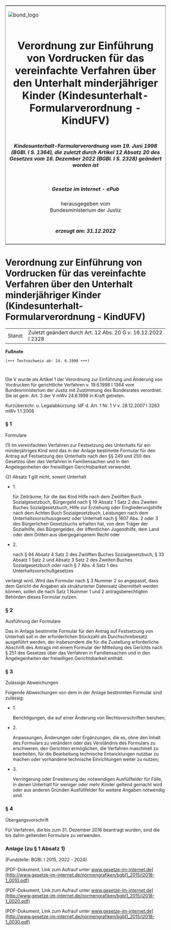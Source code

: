 <span id="DECKBLATT.html"></span>

<table border="0" frame="border" width="100%">

<tr valign="top">

<td align="left">

![bund\_logo](BfJ_2021_Web_de_de.gif)

</td>

<td align="right">

 

</td>

</tr>

<tr align="center" valign="middle">

<td colspan="2">

# Verordnung zur Einführung von Vordrucken für das vereinfachte Verfahren über den Unterhalt minderjähriger Kinder (Kindesunterhalt-Formularverordnung - KindUFV)

</td>

</tr>

<tr align="center" valign="middle">

<td colspan="2">

##### Kindesunterhalt-Formularverordnung vom 19. Juni 1998 (BGBl. I S. 1364), die zuletzt durch Artikel 12 Absatz 20 des Gesetzes vom 16. Dezember 2022 (BGBl. I S. 2328) geändert worden ist

</td>

</tr>

<tr align="center" valign="middle">

<td colspan="2">

  
  

##### Gesetze im Internet - ePub  
  
herausgegeben vom  
Bundesministerium der Justiz

</td>

</tr>

<tr align="center" valign="bottom">

<td colspan="2">

  
  

##### erzeugt am: 31.12.2022

</td>

</tr>

</table>

<span id="BJNR136410998.html"></span>

# Verordnung zur Einführung von Vordrucken für das vereinfachte Verfahren über den Unterhalt minderjähriger Kinder (Kindesunterhalt-Formularverordnung - KindUFV)

<div>

<div class="jnhtml">

|        |                                                               |
| ------ | ------------------------------------------------------------- |
| Stand: | Zuletzt geändert durch Art. 12 Abs. 20 G v. 16.12.2022 I 2328 |

</div>

</div>

<div>

  
**Fußnote**

<div class="jnhtml">

<div>

<div class="jurAbsatz">

  

``` 
(+++ Textnachweis ab: 24. 6.1998 +++)

 
```

Die V wurde als Artikel 1 der Verordnung zur Einführung und Änderung von
Vordrucken für gerichtliche Verfahren v. 19.6.1998 I 1364 vom
Bundesministerium der Justiz mit Zustimmung des Bundesrates verordnet.
Sie ist gem. Art. 3 der V mWv 24.6.1998 in Kraft getreten.

</div>

<div class="jurAbsatz">

  
Kurzüberschr. u. Legalabkürzung: IdF d. Art. 1 Nr. 1 V v. 28.12.2007 I
3283 mWv 1.1.2008

</div>

</div>

</div>

</div>

<span id="BJNR136410998BJNE000207125.html"></span>

### § 1  
Formulare

<div>

<div class="jnhtml">

<div>

<div class="jurAbsatz">

(1) Im vereinfachten Verfahren zur Festsetzung des Unterhalts für ein
minderjähriges Kind wird das in der Anlage bestimmte Formular für den
Antrag auf Festsetzung des Unterhalts nach den §§ 249 und 250 des
Gesetzes über das Verfahren in Familiensachen und in den Angelegenheiten
der freiwilligen Gerichtsbarkeit verwendet.

</div>

<div class="jurAbsatz">

(2) Absatz 1 gilt nicht, soweit Unterhalt

  - 1\.
    
    <div style="">
    
    für Zeiträume, für die das Kind Hilfe nach dem Zwölften Buch
    Sozialgesetzbuch, Bürgergeld nach § 19 Absatz 1 Satz 2 des Zweiten
    Buches Sozialgesetzbuch, Hilfe zur Erziehung oder
    Eingliederungshilfe nach dem Achten Buch Sozialgesetzbuch,
    Leistungen nach dem Unterhaltsvorschussgesetz oder Unterhalt nach §
    1607 Abs. 2 oder 3 des Bürgerlichen Gesetzbuchs erhalten hat, von
    dem Träger der Sozialhilfe, des Bürgergeldes, der öffentlichen
    Jugendhilfe, dem Land oder dem Dritten aus übergegangenem Recht oder
    
    </div>

  - 2\.
    
    <div style="">
    
    nach § 94 Absatz 4 Satz 2 des Zwölften Buches Sozialgesetzbuch, § 33
    Absatz 1 Satz 2 und Absatz 3 Satz 2 des Zweiten Buches
    Sozialgesetzbuch oder nach § 7 Abs. 4 Satz 1 des
    Unterhaltsvorschußgesetzes
    
    </div>

verlangt wird. Wird das Formular nach § 3 Nummer 2 so angepasst, dass
dem Gericht die Angaben als strukturierter Datensatz übermittelt werden
können, sollen die nach Satz 1 Nummer 1 und 2 antragsberechtigten
Behörden dieses Formular nutzen.

</div>

</div>

</div>

</div>

<span id="BJNR136410998BJNE000304311.html"></span>

### § 2  
Ausführung der Formulare

<div>

<div class="jnhtml">

<div>

<div class="jurAbsatz">

Das in Anlage bestimmte Formular für den Antrag auf Festsetzung von
Unterhalt soll in der erforderlichen Stückzahl als Durchschreibesatz
ausgeführt werden, der insbesondere die für die Zustellung erforderliche
Abschrift des Antrags mit einem Formular der Mitteilung des Gerichts
nach § 251 des Gesetzes über das Verfahren in Familiensachen und in den
Angelegenheiten der freiwilligen Gerichtsbarkeit enthält.

</div>

</div>

</div>

</div>

<span id="BJNR136410998BJNE000403311.html"></span>

### § 3  
Zulässige Abweichungen

<div>

<div class="jnhtml">

<div>

<div class="jurAbsatz">

Folgende Abweichungen von dem in der Anlage bestimmten Formular sind
zulässig:

  - 1\.
    
    <div style="">
    
    Berichtigungen, die auf einer Änderung von Rechtsvorschriften
    beruhen;
    
    </div>

  - 2\.
    
    <div style="">
    
    Anpassungen, Änderungen oder Ergänzungen, die es, ohne den Inhalt
    des Formulars zu verändern oder das Verständnis des Formulars zu
    erschweren, den Gerichten ermöglichen, die Verfahren maschinell zu
    bearbeiten, für die Bearbeitung technische Entwicklungen nutzbar zu
    machen oder vorhandene technische Einrichtungen weiter zu nutzen;
    
    </div>

  - 3\.
    
    <div style="">
    
    Verringerung oder Erweiterung der notwendigen Ausfüllfelder für
    Fälle, in denen Unterhalt für weniger oder mehr Kinder geltend
    gemacht wird oder aus anderen Gründen Ausfüllfelder für weitere
    Angaben notwendig sind.
    
    </div>

</div>

</div>

</div>

</div>

<span id="BJNR136410998BJNE000503311.html"></span>

### § 4  
Übergangsvorschrift

<div>

<div class="jnhtml">

<div>

<div class="jurAbsatz">

Für Verfahren, die bis zum 31. Dezember 2016 beantragt wurden, sind die
bis dahin geltenden Formulare zu verwenden.

</div>

</div>

</div>

</div>

<span id="BJNR136410998BJNE000606311.html"></span>

### Anlage (zu § 1 Absatz 1)  

<div>

<div class="jnhtml">

<div>

<div class="kommentar_Fundstelle">

(Fundstelle: BGBl. I 2015, 2022 - 2024)

</div>

  
  

<div class="jurAbsatz">

<div>

[PDF-Dokument, Link zum Aufrauf unter
www.gesetze-im-internet.de](http://www.gesetze-im-internet.de/normengrafiken/bgbl1_2015/j2018-1_0010.pdf)

</div>

</div>

<div class="jurAbsatz">

<div>

[PDF-Dokument, Link zum Aufrauf unter
www.gesetze-im-internet.de](http://www.gesetze-im-internet.de/normengrafiken/bgbl1_2015/j2018-1_0020.pdf)

</div>

</div>

<div class="jurAbsatz">

<div>

[PDF-Dokument, Link zum Aufrauf unter
www.gesetze-im-internet.de](http://www.gesetze-im-internet.de/normengrafiken/bgbl1_2015/j2018-1_0030.pdf)

</div>

</div>

</div>

</div>

</div>
